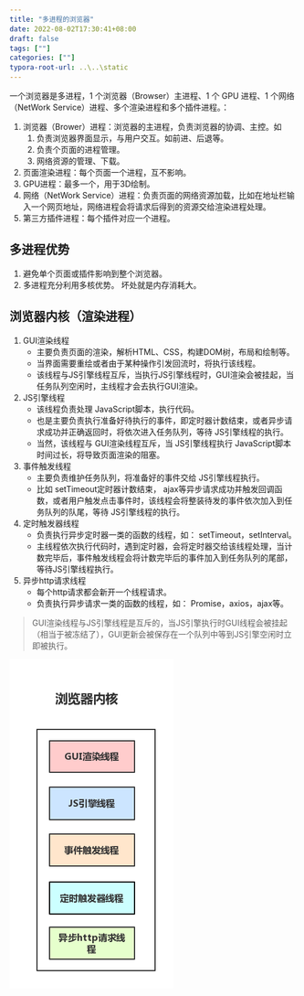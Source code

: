 ```yaml
---
title: "多进程的浏览器"
date: 2022-08-02T17:30:41+08:00
draft: false
tags: [""]
categories: [""]
typora-root-url: ..\..\static
---
```




一个浏览器是多进程，1 个浏览器（Browser）主进程、1 个 GPU 进程、1 个网络（NetWork Service）进程、多个渲染进程和多个插件进程。：
1. 浏览器（Brower）进程：浏览器的主进程，负责浏览器的协调、主控。如
    1. 负责浏览器界面显示，与用户交互。如前进、后退等。
    2. 负责个页面的进程管理。
    3. 网络资源的管理、下载。
2. 页面渲染进程：每个页面一个进程，互不影响。
3. GPU进程：最多一个，用于3D绘制。
4. 网络（NetWork Service）进程：负责⻚⾯的⽹络资源加载，比如在地址栏输入一个网页地址，网络进程会将请求后得到的资源交给渲染进程处理。
5. 第三方插件进程：每个插件对应一个进程。

## 多进程优势
1. 避免单个页面或插件影响到整个浏览器。
2. 多进程充分利用多核优势。
坏处就是内存消耗大。

## 浏览器内核（渲染进程）
1. GUI渲染线程
    - 主要负责页面的渲染，解析HTML、CSS，构建DOM树，布局和绘制等。
    - 当界面需要重绘或者由于某种操作引发回流时，将执行该线程。
    - 该线程与JS引擎线程互斥，当执行JS引擎线程时，GUI渲染会被挂起，当任务队列空闲时，主线程才会去执行GUI渲染。
2. JS引擎线程
    - 该线程负责处理 JavaScript脚本，执行代码。
    - 也是主要负责执行准备好待执行的事件，即定时器计数结束，或者异步请求成功并正确返回时，将依次进入任务队列，等待 JS引擎线程的执行。
    - 当然，该线程与 GUI渲染线程互斥，当 JS引擎线程执行 JavaScript脚本时间过长，将导致页面渲染的阻塞。
3. 事件触发线程
    - 主要负责维护任务队列，将准备好的事件交给 JS引擎线程执行。
    - 比如 setTimeout定时器计数结束， ajax等异步请求成功并触发回调函数，或者用户触发点击事件时，该线程会将整装待发的事件依次加入到任务队列的队尾，等待 JS引擎线程的执行。
4. 定时触发器线程
    - 负责执行异步定时器一类的函数的线程，如： setTimeout，setInterval。
    - 主线程依次执行代码时，遇到定时器，会将定时器交给该线程处理，当计数完毕后，事件触发线程会将计数完毕后的事件加入到任务队列的尾部，等待JS引擎线程执行。
5. 异步http请求线程
    - 每个http请求都会新开一个线程请求。
    - 负责执行异步请求一类的函数的线程，如： Promise，axios，ajax等。

> GUI渲染线程与JS引擎线程是互斥的，当JS引擎执行时GUI线程会被挂起（相当于被冻结了），GUI更新会被保存在一个队列中等到JS引擎空闲时立即被执行。

![image](/../../static/images/1460000012925880.png) 